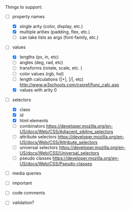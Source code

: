 Things to support:

- [ ] property names

  - [x] single arity (color, display, etc.)
  - [x] multiple arities (padding, flex, etc.)
  - [ ] can take lists as args (font-family, etc.)

- [ ] values
    - [x] lengths (px, in, etc)
    - [ ] angles (deg, rad, etc)
    - [ ] transforms (rotate, scale, etc. )
    - [ ] color values (rgb, hsl)
    - [ ] length calculations (|+|, |/|, etc) http://www.w3schools.com/cssref/func_calc.asp
    - [x] values with arity 0

- [ ] selectors

  - [x] class
  - [x] id
  - [x] html elements
  - [ ] combinators <https://developer.mozilla.org/en-US/docs/Web/CSS/Adjacent_sibling_selectors>
  - [ ] attribute selectors <https://developer.mozilla.org/en-US/docs/Web/CSS/Attribute_selectors>
  - [ ] universal selectors <https://developer.mozilla.org/en-US/docs/Web/CSS/Universal_selectors>
  - [ ] pseudo classes <https://developer.mozilla.org/en-US/docs/Web/CSS/Pseudo-classes>

- [ ] media queries

- [ ] important

- [ ] code comments

- [ ] validation?
